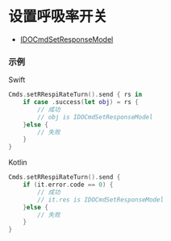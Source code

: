 # 设置呼吸率开关
* [IDOCmdSetResponseModel](../model/IDOCmdSetResponseModel.md)



### 示例

Swift
```swift
Cmds.setRRespiRateTurn().send { rs in
    if case .success(let obj) = rs {
        // 成功
        // obj is IDOCmdSetResponseModel
    }else {
        // 失败
    }
}
```

Kotlin
```kotlin
Cmds.setRRespiRateTurn().send {
    if (it.error.code == 0) {
        // 成功
        // it.res is IDOCmdSetResponseModel
    }else {
        // 失败
    }
}
```
